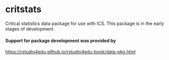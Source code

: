 # critstats
Critical statistics data package for use with ICS. This package is in the early stages of development.

#### Support for package development was provided by 
https://rstudio4edu.github.io/rstudio4edu-book/data-pkg.html

